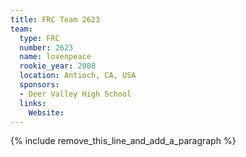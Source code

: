 ```yaml
---
title: FRC Team 2623
team:
  type: FRC
  number: 2623
  name: lovenpeace
  rookie_year: 2008
  location: Antioch, CA, USA
  sponsors:
  - Deer Valley High School
  links:
    Website:
---
```


{% include remove_this_line_and_add_a_paragraph %}